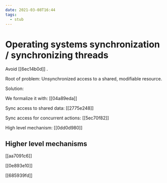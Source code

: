 ```yaml
---
date: 2021-03-08T16:44
tags: 
  - stub
---
```


# Operating systems synchronization / synchronizing threads

Avoid [[6ec14b0d]] .

Root of problem: Unsynchronized access to a shared, modifiable resource.

Solution:

We formalize it with: [[04a89eda]] 

Sync access to shared data: [[2775e248]] 

Sync access for concurrent actions: [[5ec70f82]] 

High level mechanism: [[0dd0d980]] 


## Higher level mechanisms

[[aa7091c6]]

[[0e893e10]]

[[685939fd]]
